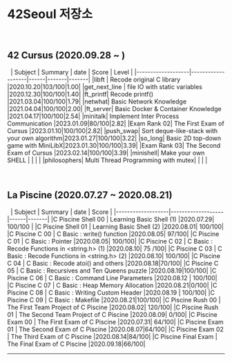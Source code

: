 # 42Seoul 저장소  
  
&nbsp;  

## 42 Cursus (2020.09.28 ~ )  
&nbsp;
| Subject         | Summary             | date | Score | Level |
|-------------------|-------------------|------|-------|-------|
|libft | Recode original C library   |2020.10.20|103/100|1.00|
|get_next_line | file IO with static variables  |2020.12.30|100/100|1.40|
|ft_printf| Recode printf() |2021.03.04|100/100|1.79|
|netwhat| Basic Network Knowledge |2021.04.04|100/100|2.00|
|ft_server| Basic Docker & Container Knowledge |2021.04.17|100/100|2.54|
|minitalk| Implement Inter Process Communication |2023.01.09|80/100|2.82|
|Exam Rank 02| The First Exam of Cursus  |2023.01.10|100/100|2.82|
|push_swap| Sort deque-like-stack with your own algorithm|2023.01.27|100/100|3.22|
|so_long| Basic 2D top-down game with MiniLibX|2023.01.30|100/100|3.39|
|Exam Rank 03| The Second Exam of Cursus |2023.02.14|100/100|3.39|
|minishell| Make your own SHELL | | | |
|philosophers| Multi Thread Programming with mutex| | | |


&nbsp;
&nbsp;

## La Piscine (2020.07.27 ~ 2020.08.21)  
&nbsp;
| Subject         | Summary             | date | Score | 
|-------------------|-------------------|------|-------| 
|C Piscine Shell 00 | Learning Basic Shell (1)  |2020.07.29|  100/100 |
|C Piscine Shell 01 | Learning Basic Shell (2)  |2020.08.01| 100/100|
|C Piscine C 00 | C Basic : write() function  |2020.08.05| 97/100|
|C Piscine C 01 | C Basic : Pointer           |2020.08.05| 100/100|
|C Piscine C 02 | C Basic : Recode Functions in <string.h> (1)  |2020.08.10| 75 /100|
|C Piscine C 03 | C Basic : Recode Functions in <string.h> (2)  |2020.08.10| 100/100|
|C Piscine C 04 | C Basic : Recode atoi() and others     |2020.08.18|70/100|
|C Piscine C 05 | C Basic : Recursives and Ten Queens puzzle  |2020.08.19|100/100|
|C Piscine C 06 | C Basic : Command Line Parameters |2020.08.12 | 100/100|
|C Piscine C 07 | C Basic : Heap Memory Allocation   |2020.08.21|0/100|
|C Piscine C 08 | C Basic : Writing Custom Header |2020.08.19 | 100/100|
|C Piscine C 09 | C Basic : Makefile                        |2020.08.21|100/100|
|C Piscine Rush 00 | The First Team Project of C Piscine    |2020.08.02| 120/100|
|C Piscine Rush 01 | The Second Team Project of C Piscine    |2020.08.09| 0/100|
|C Piscine Exam 00 | The First Exam of C Piscine                |2020.07.31| 64/100|
|C Piscine Exam 01 | The Second Exam of C Piscine                |2020.08.07|64/100|
|C Piscine Exam 02 | The Third Exam of C Piscine                |2020.08.14|84/100|
|C Piscine Final Exam | The Final Exam of C Piscine                |2020.09.18|66/100|
*********************************************************************************
&nbsp;




